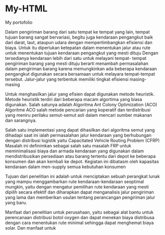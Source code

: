 # My-HTML
My portofolio

Dalam pengiriman barang dari satu tempat ke tempat yang lain, tempat tujuan barang sangat bervariasi, begitu juga kendaraan pengangkut baik dari darat, laut, ataupun udara dengan mempertimbangkan efisiensi dan biaya. Untuk itu diperlukan ketepatan dalam menentukan jalur atau rute untuk menentukan tujuan kendaraan pengangkut yang mesti dituju Dengan tersedianya kendaraan lebih dari satu untuk melayani tempat- tempat pengiriman barang yang mesti dituju berarti menambah permasalahan dalam pengiriman barang karena memungkinkan ada beberapa kendaraan pengangkut digunakan secara bersamaan untuk melayara tempat-tempat tersebut. Jalur-jalur yang terbentuk memiliki tingkat efisiensi masing-masing

Untuk menghasilkan jalur yang efisien dapat digunakan metode heuristik. Metode heuristik terdiri dari beberapa macam algortima yang biasa digunakan. Salah satunya adalah Algoritma Ant Colony Optimization (ACO) Algoritme ACO salah metode pencarian yang koperatif dan terdistribusi yang meniru perilaku semut-semut asli dalam mencari sumber makanan dan sarangnya.

Salah satu implementasi yang dapat dihasilkan dari algoritma semut yang dihadapi saat ini ialah permasalahan jalur kendaraan yang berhubungan dengan distribusi logistik yaitu Capacitated Vehicle Routing Problem (CFRP) Masalah ini definimkan sebagai salah satu masalah FRP untuk meminimalisasi biaya dan armada kendaraan yang digunakan dalam mendistribusikan persediaan atau barang tertentu dari depot ke beberapa konsumen dan akan kembali ke depot. Kegiatan ini dibatasm oleh kapasitas kendaraan dalam men-supply semua kebutuhan konsumen

Tujuan dari penelitian ini adalah untuk menciptakan sebuah perangkat lunak yang mampu menggambarkan rute kendaraan-kendaraan seoptimal mungkin, yaitu dengan mengatur pemilihan rute kendaraan yang mesti dipilih secara efektif dan diharapkan dapat menganalisis jalur pengiriman yang lama dan memberikan usulan tentang perancangan pengiriman jalur yang baru.

Manfaat dari penelitian untuk perusahaan, yaitu sebagai alat bantu untuk perencanaan distribusi botol oxygen dan dapat menekan biaya distribusa dengan cara menentukan rute minimal sehingga dapat menghemat biaya solar. Dan manfaat untuk
